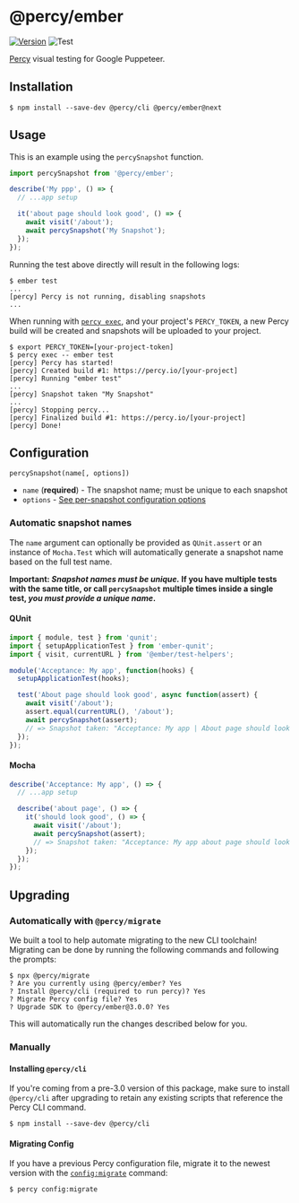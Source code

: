 # @percy/ember
[![Version](https://img.shields.io/npm/v/@percy/ember.svg)](https://npmjs.org/package/@percy/ember)
![Test](https://github.com/percy/percy-ember/workflows/Test/badge.svg)

[Percy](https://percy.io) visual testing for Google Puppeteer.

## Installation

```sh-session
$ npm install --save-dev @percy/cli @percy/ember@next
```

## Usage

This is an example using the `percySnapshot` function.

```javascript
import percySnapshot from '@percy/ember';

describe('My ppp', () => {
  // ...app setup

  it('about page should look good', () => {
    await visit('/about');
    await percySnapshot('My Snapshot');
  });
});
```

Running the test above directly will result in the following logs:

```sh-session
$ ember test
...
[percy] Percy is not running, disabling snapshots
...
```

When running with [`percy
exec`](https://github.com/percy/cli/tree/master/packages/cli-exec#percy-exec), and your project's
`PERCY_TOKEN`, a new Percy build will be created and snapshots will be uploaded to your project.

```sh-session
$ export PERCY_TOKEN=[your-project-token]
$ percy exec -- ember test
[percy] Percy has started!
[percy] Created build #1: https://percy.io/[your-project]
[percy] Running "ember test"
...
[percy] Snapshot taken "My Snapshot"
...
[percy] Stopping percy...
[percy] Finalized build #1: https://percy.io/[your-project]
[percy] Done!
```

## Configuration

`percySnapshot(name[, options])`

- `name` (**required**) - The snapshot name; must be unique to each snapshot
- `options` - [See per-snapshot configuration options](https://docs.percy.io/docs/cli-configuration#per-snapshot-configuration)

### Automatic snapshot names

The `name` argument can optionally be provided as `QUnit.assert` or an instance of `Mocha.Test`
which will automatically generate a snapshot name based on the full test name.

**Important: _Snapshot names must be unique._ If you have multiple tests with the same title, or
call `percySnapshot` multiple times inside a single test, _you must provide a unique name_.**

#### QUnit

``` javascript
import { module, test } from 'qunit';
import { setupApplicationTest } from 'ember-qunit';
import { visit, currentURL } from '@ember/test-helpers';

module('Acceptance: My app', function(hooks) {
  setupApplicationTest(hooks);

  test('About page should look good', async function(assert) {
    await visit('/about');
    assert.equal(currentURL(), '/about');
    await percySnapshot(assert);
    // => Snapshot taken: "Acceptance: My app | About page should look good"
  });
});
```

#### Mocha

``` javascript
describe('Acceptance: My app', () => {
  // ...app setup

  describe('about page', () => {
    it('should look good', () => {
      await visit('/about');
      await percySnapshot(assert);
      // => Snapshot taken: "Acceptance: My app about page should look good"
    });
  });
});
```

## Upgrading

### Automatically with `@percy/migrate`

We built a tool to help automate migrating to the new CLI toolchain! Migrating
can be done by running the following commands and following the prompts:

``` shell
$ npx @percy/migrate
? Are you currently using @percy/ember? Yes
? Install @percy/cli (required to run percy)? Yes
? Migrate Percy config file? Yes
? Upgrade SDK to @percy/ember@3.0.0? Yes
```

This will automatically run the changes described below for you.

### Manually

#### Installing `@percy/cli`

If you're coming from a pre-3.0 version of this package, make sure to install `@percy/cli` after
upgrading to retain any existing scripts that reference the Percy CLI command.

```sh-session
$ npm install --save-dev @percy/cli
```

#### Migrating Config

If you have a previous Percy configuration file, migrate it to the newest version with the
[`config:migrate`](https://github.com/percy/cli/tree/master/packages/cli-config#percy-configmigrate-filepath-output) command:

```sh-session
$ percy config:migrate
```
